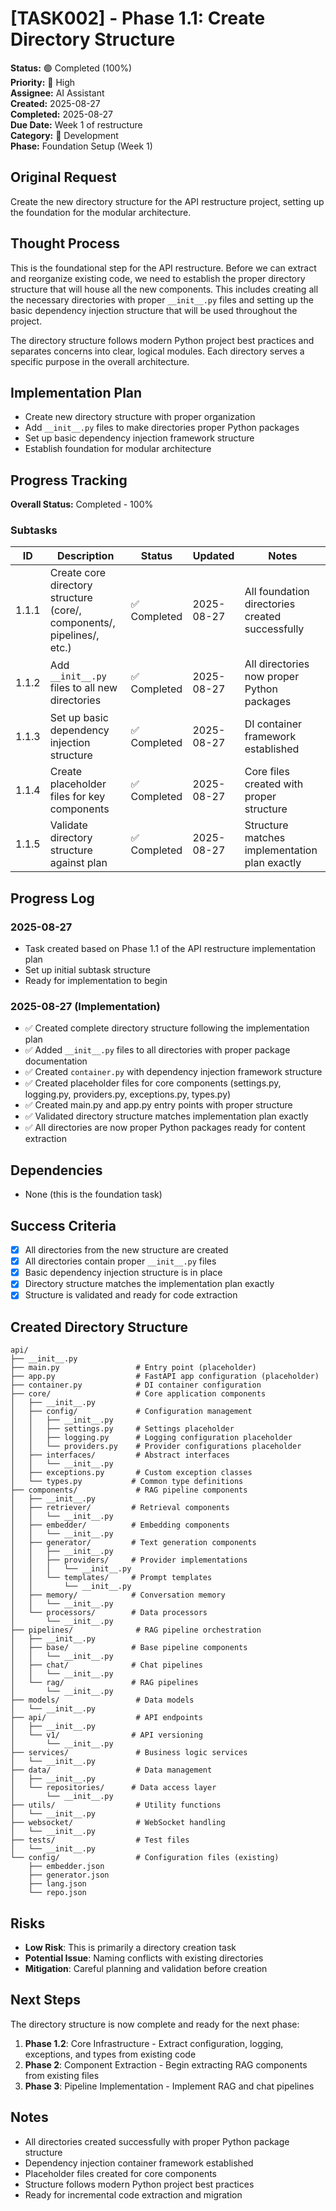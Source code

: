 # [TASK002] - Phase 1.1: Create Directory Structure

**Status:** 🟢 Completed (100%)  
**Priority:** 🔴 High  
**Assignee:** AI Assistant  
**Created:** 2025-08-27  
**Completed:** 2025-08-27  
**Due Date:** Week 1 of restructure  
**Category:** 🔧 Development  
**Phase:** Foundation Setup (Week 1)

## Original Request
Create the new directory structure for the API restructure project, setting up the foundation for the modular architecture.

## Thought Process
This is the foundational step for the API restructure. Before we can extract and reorganize existing code, we need to establish the proper directory structure that will house all the new components. This includes creating all the necessary directories with proper `__init__.py` files and setting up the basic dependency injection structure that will be used throughout the project.

The directory structure follows modern Python project best practices and separates concerns into clear, logical modules. Each directory serves a specific purpose in the overall architecture.

## Implementation Plan
- Create new directory structure with proper organization
- Add `__init__.py` files to make directories proper Python packages
- Set up basic dependency injection framework structure
- Establish foundation for modular architecture

## Progress Tracking

**Overall Status:** Completed - 100%

### Subtasks
| ID | Description | Status | Updated | Notes |
|----|-------------|--------|---------|-------|
| 1.1.1 | Create core directory structure (core/, components/, pipelines/, etc.) | ✅ Completed | 2025-08-27 | All foundation directories created successfully |
| 1.1.2 | Add `__init__.py` files to all new directories | ✅ Completed | 2025-08-27 | All directories now proper Python packages |
| 1.1.3 | Set up basic dependency injection structure | ✅ Completed | 2025-08-27 | DI container framework established |
| 1.1.4 | Create placeholder files for key components | ✅ Completed | 2025-08-27 | Core files created with proper structure |
| 1.1.5 | Validate directory structure against plan | ✅ Completed | 2025-08-27 | Structure matches implementation plan exactly |

## Progress Log
### 2025-08-27
- Task created based on Phase 1.1 of the API restructure implementation plan
- Set up initial subtask structure
- Ready for implementation to begin

### 2025-08-27 (Implementation)
- ✅ Created complete directory structure following the implementation plan
- ✅ Added `__init__.py` files to all directories with proper package documentation
- ✅ Created `container.py` with dependency injection framework structure
- ✅ Created placeholder files for core components (settings.py, logging.py, providers.py, exceptions.py, types.py)
- ✅ Created main.py and app.py entry points with proper structure
- ✅ Validated directory structure matches implementation plan exactly
- ✅ All directories are now proper Python packages ready for content extraction

## Dependencies
- None (this is the foundation task)

## Success Criteria
- [x] All directories from the new structure are created
- [x] All directories contain proper `__init__.py` files
- [x] Basic dependency injection structure is in place
- [x] Directory structure matches the implementation plan exactly
- [x] Structure is validated and ready for code extraction

## Created Directory Structure
```
api/
├── __init__.py
├── main.py                 # Entry point (placeholder)
├── app.py                  # FastAPI app configuration (placeholder)
├── container.py            # DI container configuration
├── core/                   # Core application components
│   ├── __init__.py
│   ├── config/             # Configuration management
│   │   ├── __init__.py
│   │   ├── settings.py     # Settings placeholder
│   │   ├── logging.py      # Logging configuration placeholder
│   │   └── providers.py    # Provider configurations placeholder
│   ├── interfaces/         # Abstract interfaces
│   │   └── __init__.py
│   ├── exceptions.py       # Custom exception classes
│   └── types.py           # Common type definitions
├── components/             # RAG pipeline components
│   ├── __init__.py
│   ├── retriever/         # Retrieval components
│   │   └── __init__.py
│   ├── embedder/          # Embedding components
│   │   └── __init__.py
│   ├── generator/         # Text generation components
│   │   ├── __init__.py
│   │   ├── providers/     # Provider implementations
│   │   │   └── __init__.py
│   │   └── templates/     # Prompt templates
│   │       └── __init__.py
│   ├── memory/            # Conversation memory
│   │   └── __init__.py
│   └── processors/        # Data processors
│       └── __init__.py
├── pipelines/              # RAG pipeline orchestration
│   ├── __init__.py
│   ├── base/              # Base pipeline components
│   │   └── __init__.py
│   ├── chat/              # Chat pipelines
│   │   └── __init__.py
│   └── rag/               # RAG pipelines
│       └── __init__.py
├── models/                 # Data models
│   └── __init__.py
├── api/                    # API endpoints
│   ├── __init__.py
│   └── v1/                # API versioning
│       └── __init__.py
├── services/               # Business logic services
│   └── __init__.py
├── data/                   # Data management
│   ├── __init__.py
│   └── repositories/      # Data access layer
│       └── __init__.py
├── utils/                  # Utility functions
│   └── __init__.py
├── websocket/              # WebSocket handling
│   └── __init__.py
├── tests/                  # Test files
│   └── __init__.py
└── config/                 # Configuration files (existing)
    ├── embedder.json
    ├── generator.json
    ├── lang.json
    └── repo.json
```

## Risks
- **Low Risk**: This is primarily a directory creation task
- **Potential Issue**: Naming conflicts with existing directories
- **Mitigation**: Careful planning and validation before creation

## Next Steps
The directory structure is now complete and ready for the next phase:
1. **Phase 1.2**: Core Infrastructure - Extract configuration, logging, exceptions, and types from existing code
2. **Phase 2**: Component Extraction - Begin extracting RAG components from existing files
3. **Phase 3**: Pipeline Implementation - Implement RAG and chat pipelines

## Notes
- All directories created successfully with proper Python package structure
- Dependency injection container framework established
- Placeholder files created for core components
- Structure follows modern Python project best practices
- Ready for incremental code extraction and migration
